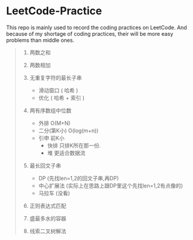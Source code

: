 # LeetCode-Practice

This repo is mainly used to record the coding practices on LeetCode.
And because of my shortage of coding practices, their will be more easy problems than middle ones.

> 1. 两数之和
> 2. 两数相加
> 3. 无重复字符的最长子串
>    - 滑动窗口 ( 哈希 )
>    - 优化 ( 哈希 + 索引 )
> 4. 两有序数组中位数
>    - 外排 O(M+N)
>    - 二分(第K小) O(log(m+n))
>    - 引申 前K小
>      - 快排 只排K所在那一份. 
>      - 堆 更适合数据流
> 5. 最长回文子串
>    - DP (先找len=1,2的回文子串,再DP)
>    - 中心扩展法 (实际上在思路上跟DP里这个先找len=1,2有点像的)
>    - 马拉车 (没看)
>
> 10. 正则表达式匹配
> 11. 盛最多水的容器
>
> 538. 线索二叉树解法
